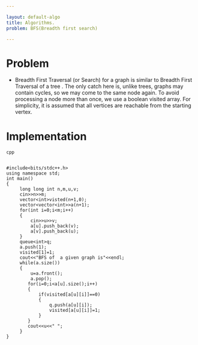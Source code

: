```yaml
---

layout: default-algo
title: Algorithms.
problem: BFS(Breadth first search)

---
```


# Problem


* Breadth First Traversal (or Search) for a graph is similar to Breadth First Traversal of a tree . The only catch here is, unlike trees, graphs may contain cycles, so we may come to the same node again. To avoid processing a node more than once, we use a boolean visited array. For simplicity, it is assumed that all vertices are reachable from the starting vertex.


# Implementation

~~~
cpp


#include<bits/stdc++.h>
using namespace std;
int main()
{
     long long int n,m,u,v;
     cin>>n>>m;
     vector<int>visted(n+1,0);
     vector<vector<int>>a(n+1);
     for(int i=0;i<m;i++)
     {
         cin>>u>>v;
         a[u].push_back(v);
         a[v].push_back(u);
     }
     queue<int>q;
     a.push(1);
     visited[1]=1;
     cout<<"BFS of  a given graph is"<<endl;
     while(a.size())
     {
         u=a.front();
         a.pop();
        for(i=0;i<a[u].size();i++)
        {
            if(visited[a[u][i]]==0)
            {
                q.push(a[u][i]);
                visited[a[u][i]]=1;
            }
        }
        cout<<u<<" ";
     }
}
~~~
